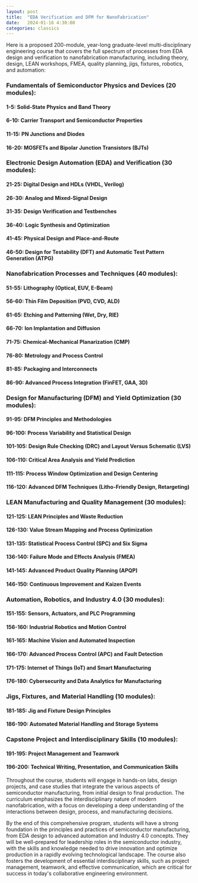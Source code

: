 ```yaml
---
layout: post
title:  "EDA Verification and DFM for NanoFabrication"
date:   2024-01-16 4:30:00
categories: classics
---
```


Here is a proposed 200-module, year-long graduate-level multi-disciplinary engineering course that covers the full spectrum of processes from EDA design and verification to nanofabrication manufacturing, including theory, design, LEAN workshops, FMEA, quality planning, jigs, fixtures, robotics, and automation:


### Fundamentals of Semiconductor Physics and Devices (20 modules):

#### 1-5: Solid-State Physics and Band Theory

#### 6-10: Carrier Transport and Semiconductor Properties

#### 11-15: PN Junctions and Diodes

#### 16-20: MOSFETs and Bipolar Junction Transistors (BJTs)

### Electronic Design Automation (EDA) and Verification (30 modules):

#### 21-25: Digital Design and HDLs (VHDL, Verilog)

#### 26-30: Analog and Mixed-Signal Design

#### 31-35: Design Verification and Testbenches

#### 36-40: Logic Synthesis and Optimization

#### 41-45: Physical Design and Place-and-Route

#### 46-50: Design for Testability (DFT) and Automatic Test Pattern Generation (ATPG)

### Nanofabrication Processes and Techniques (40 modules):

#### 51-55: Lithography (Optical, EUV, E-Beam)

#### 56-60: Thin Film Deposition (PVD, CVD, ALD)

#### 61-65: Etching and Patterning (Wet, Dry, RIE)

#### 66-70: Ion Implantation and Diffusion

#### 71-75: Chemical-Mechanical Planarization (CMP)

#### 76-80: Metrology and Process Control

#### 81-85: Packaging and Interconnects

#### 86-90: Advanced Process Integration (FinFET, GAA, 3D)

### Design for Manufacturing (DFM) and Yield Optimization (30 modules):

#### 91-95: DFM Principles and Methodologies

#### 96-100: Process Variability and Statistical Design

#### 101-105: Design Rule Checking (DRC) and Layout Versus Schematic (LVS)

#### 106-110: Critical Area Analysis and Yield Prediction

#### 111-115: Process Window Optimization and Design Centering

#### 116-120: Advanced DFM Techniques (Litho-Friendly Design, Retargeting)

### LEAN Manufacturing and Quality Management (30 modules):

#### 121-125: LEAN Principles and Waste Reduction

#### 126-130: Value Stream Mapping and Process Optimization

#### 131-135: Statistical Process Control (SPC) and Six Sigma

#### 136-140: Failure Mode and Effects Analysis (FMEA)

#### 141-145: Advanced Product Quality Planning (APQP)

#### 146-150: Continuous Improvement and Kaizen Events

### Automation, Robotics, and Industry 4.0 (30 modules):

#### 151-155: Sensors, Actuators, and PLC Programming

#### 156-160: Industrial Robotics and Motion Control

#### 161-165: Machine Vision and Automated Inspection

#### 166-170: Advanced Process Control (APC) and Fault Detection

#### 171-175: Internet of Things (IoT) and Smart Manufacturing

#### 176-180: Cybersecurity and Data Analytics for Manufacturing

### Jigs, Fixtures, and Material Handling (10 modules):

#### 181-185: Jig and Fixture Design Principles

#### 186-190: Automated Material Handling and Storage Systems

### Capstone Project and Interdisciplinary Skills (10 modules):

#### 191-195: Project Management and Teamwork

#### 196-200: Technical Writing, Presentation, and Communication Skills

Throughout the course, students will engage in hands-on labs, design projects, and case studies that integrate the various aspects of semiconductor manufacturing, from initial design to final production. The curriculum emphasizes the interdisciplinary nature of modern nanofabrication, with a focus on developing a deep understanding of the interactions between design, process, and manufacturing decisions.

By the end of this comprehensive program, students will have a strong foundation in the principles and practices of semiconductor manufacturing, from EDA design to advanced automation and Industry 4.0 concepts. They will be well-prepared for leadership roles in the semiconductor industry, with the skills and knowledge needed to drive innovation and optimize production in a rapidly evolving technological landscape. The course also fosters the development of essential interdisciplinary skills, such as project management, teamwork, and effective communication, which are critical for success in today's collaborative engineering environment.